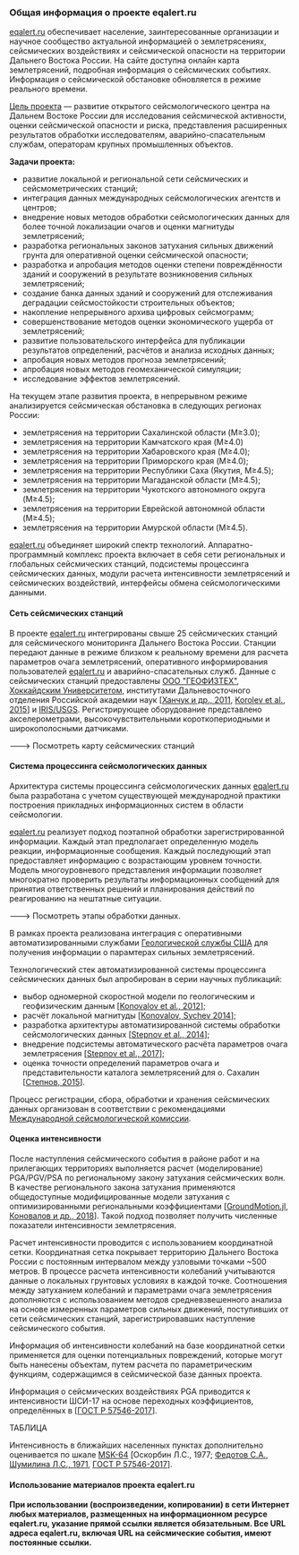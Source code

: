 ### Общая информация о проекте eqalert.ru

[eqalert.ru](https://eqalert.ru/) обеспечивает население, заинтересованные организации и научное сообщество актуальной информацией о землетрясениях, сейсмических воздействиях и сейсмической опасности на территории Дальнего Востока России. На сайте доступна онлайн карта землетрясений, подробная информация о сейсмических событиях. Информация о сейсмической обстановке обновляется в режиме реального времени.

[Цель проекта](http://eqalert.ru/) — развитие открытого сейсмологического центра на Дальнем Востоке России для исследования сейсмической активности, оценки сейсмической опасности и риска, представления расширенных результатов обработки исследователям, аварийно-спасательным службам, операторам крупных промышленных объектов.

**Задачи проекта:**

- развитие локальной и региональной сети сейсмических и сейсмометрических станций;
- интеграция данных международных сейсмологических агентств и центров;
- внедрение новых методов обработки сейсмологических данных для более точной локализации очагов и оценки магнитуды землетрясений;
- разработка региональных законов затухания сильных движений грунта для оперативной оценки сейсмической опасности;
- разработка и апробация методов оценки степени повреждённости зданий и сооружений в результате возникновения сильных землетрясений;
- создание банка данных зданий и сооружений для отслеживания деградации сейсмостойкости строительных объектов;
- накопление непрерывного архива цифровых сейсмограмм;
- совершенствование методов оценки экономического ущерба от землетрясений;
- развитие пользовательского интерфейса для публикации результатов определений, расчётов и анализа исходных данных;
- апробация новых методов прогноза землетрясений;
- апробация новых методов геомеханической симуляции;
- исследование эффектов землетрясений.

На текущем этапе развития проекта, в непрерывном режиме анализируется сейсмическая обстановка в следующих регионах России:

- землетрясения на территории Сахалинской области (M≥3.0);
- землетрясения на территории Камчатского края (M≥4.0)
- землетрясения на территории Хабаровского края (M≥4.0);
- землетрясения на территории Приморского края (M≥4.0);
- землетрясения на территории Республики Саха (Якутия, M≥4.5);
- землетрясения на территории Магаданской области (M≥4.5);
- землетрясения на территории Чукотского автономного округа (M≥4.5);
- землетрясения на территории Еврейской автономной области (M≥4.5);
- землетрясения на территории Амурской области (M≥4.5).

[eqalert.ru](https://eqalert.ru/) объединяет широкий спектр технологий. Аппаратно-программный комплекс проекта включает в себя сети региональных и глобальных сейсмических станций, подсистемы процессинга сейсмических данных, модули расчета интенсивности землетрясений и сейсмических воздействий, интерфейсы обмена сейсмологическими данными. 


#### Сеть сейсмических станций

В проекте [eqalert.ru](https://eqalert.ru/) интегрированы свыше 25 сейсмических станций для сейсмического мониторинга Дальнего Востока России. Станции передают данные в режиме близком к реальному времени для расчета параметров очага землетрясений, оперативного информирования пользователей [eqalert.ru](https://eqalert.ru/) и аварийно-спасательных служб. Данные с сейсмических станций предоставлены [ООО "ГЕОФИЗТЕХ"](https://geophystech.ru/), [Хоккайдским Университетом](https://www.oia.hokudai.ac.jp/), институтами Дальневосточного отделения Российской академии наук [[Ханчук и др., 2011](/static/pdf/instrumentalnoe-i-informatsionno-tehnologicheskoe-obespechenie-seysmologicheskih-nablyudeniy-na-dalnem-vostoke-rossii.pdf), [Korolev et al., 2015](https://link.springer.com/article/10.3103/S0747923915030068)] и [IRIS/USGS](http://www.fdsn.org/networks/detail/IU/). Регистрирующее оборудование представлено акселерометрами, высокочувствительными короткопериодными и широкополосными датчиками.

---> Посмотреть карту сейсмических станций

#### Система процессинга сейсмологических данных

Архитектура системы процессинга сейсмологических данных [eqalert.ru](https://eqalert.ru/) была разработана с учетом существующей международной практики построения прикладных информационных систем в области сейсмологии.

[eqalert.ru](https://eqalert.ru/) реализует подход поэтапной обработки зарегистрированной информации. Каждый этап предполагает определенную модель реакции, информационные сообщения. Каждый последующий этап предоставляет информацию с возрастающим уровнем точности. Модель многоуровневого представления информации позволяет многократно проверить результаты информационных сообщений для принятия ответственных решений и планирования действий по реагированию на нештатные ситуации.

---> Посмотреть этапы обработки данных.

В рамках проекта реализована интеграция с оперативными автоматизированными службами [Геологической службы США](https://earthquake.usgs.gov/) для получения информации о парамтерах сильных землетрясений.

Технологический стек автоматизированной системы процессинга сейсмических данных был апробирован в серии научных публикаций:

- выбор одномерной скоростной модели по геологическим и геофизическим данным [[Konovalov et al., 2012](https://link.springer.com/article/10.3103/S0747923912030073)];
- расчёт локальной магнитуды [[Konovalov, Sychev 2014](https://link.springer.com/article/10.1134/S0742046314060050)];
- разработка архитектуры автоматизированной системы обработки сейсмологических данных [[Stepnov et al., 2014](https://link.springer.com/article/10.3103/S0747923914010083)];
- внедрение подсистемы автоматического расчёта параметров очага землетрясения [[Stepnov et al., 2017](https://link.springer.com/article/10.3103/S0747923917040107)];
- оценка точности определений параметров очага и представительности каталога землетрясений для о. Сахалин [[Степнов, 2015](https://www.youtube.com/watch?v=dNxSln9nttI)].
 
Процесс регистрации, сбора, обработки и хранения сейсмических данных организован в соответствии с рекомендациями [Международной сейсмологической комиссии](http://iaspei.org/).

#### Оценка интенсивности

После наступления сейсмического события в районе работ и на прилегающих территориях выполняется расчет (моделирование) PGA/PGV/PSA по региональному закону затухания сейсмических волн. В качестве регионального закона затухания применяются общедоступные модифицированные модели затухания с оптимизированными региональными коэффициентами [[GroundMotion.jl](https://github.com/geophystech/GroundMotion.jl), [Коновалов и др., 2018](http://qes.ifz.ru/fileadmin/user_upload/documents/journals/qes/45-1/02.html)]. Такой подход позволяет получить численные показатели интенсивности землетрясения.

Расчет интенсивности проводится с использованием координатной сетки. Координатная сетка покрывает территорию Дальнего Востока России с постоянным интервалом между узловыми точками ~500 метров. В процессе расчета интенсивности колебаний учитываются данные о локальных грунтовых условиях  в каждой точке. Соотношения между затуханием колебаний и параметрами очага землетрясения дополняются с использованием методов средневзвешенного анализа на основе измеренных параметров сильных движений, поступивших от сети сейсмических станций, зарегистрировавших наступление сейсмического события.

Информация об интенсивности колебаний на базе координатной сетки применяется для оценки потенциальных повреждений, которые могут быть нанесены объектам, путем расчета по параметрическим функциям, содержащимся в сейсмической базе данных проекта.

Информация о сейсмических воздействиях PGA приводится к интенсивности ШСИ-17 на основе переходных коэффициентов, определённых в [[ГОСТ Р 57546-2017](/static/pdf/gost-57546-2017.pdf)]. 

ТАБЛИЦА

Интенсивность в ближайших населенных пунктах дополнительно оценивается по шкале [MSK-64](https://ru.wikipedia.org/wiki/%D0%A8%D0%BA%D0%B0%D0%BB%D0%B0_%D0%9C%D0%B5%D0%B4%D0%B2%D0%B5%D0%B4%D0%B5%D0%B2%D0%B0_%E2%80%94_%D0%A8%D0%BF%D0%BE%D0%BD%D1%85%D0%BE%D0%B9%D0%B5%D1%80%D0%B0_%E2%80%94_%D0%9A%D0%B0%D1%80%D0%BD%D0%B8%D0%BA%D0%B0) [Оскорбин Л.С., 1977; [Федотов С.А., Шумилина Л.С., 1971](http://repo.kscnet.ru/1645/), [ГОСТ Р 57546-2017](/static/pdf/gost-57546-2017.pdf)]. 

#### Использование материалов проекта eqalert.ru

**При использовании (воспроизведении, копировании) в сети Интернет любых материалов, размещенных на информационном ресурсе eqalert.ru, указание прямой ссылки является обязательным. Все URL адреса eqalert.ru, включая URL на сейсмические события, имеют постоянные ссылки.**

